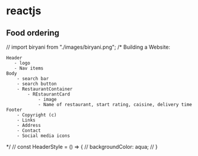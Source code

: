 # reactjs

## Food ordering 

// import biryani from "./images/biryani.png";
/*
Building a Website: 

    Header 
       - logo 
       - Nav items
    Body 
        - search bar
        - search button 
        - RestaurantContainer 
            - REstaurantCard
                - image 
                - Name of restaurant, start rating, caisine, delivery time
    Footer 
        - Copyright (c)
        - Links
        - Address 
        - Contact 
        - Social media icons



*/
// const HeaderStyle = () => {
//     backgroundColor: aqua;
// }
